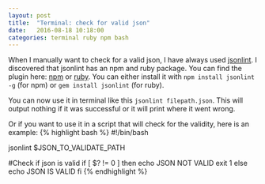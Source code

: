 ```yaml
---
layout: post
title:  "Terminal: check for valid json"
date:   2016-08-18 10:18:00
categories: terminal ruby npm bash
---
```


When I manually want to check for a valid json, I have always used [jsonlint]. I discovered that jsonlint has an npm and ruby package.
You can find the plugin here: [npm] or [ruby].
You can either install it with `npm install jsonlint -g` (for npm) or `gem install jsonlint` (for ruby).

You can now use it in terminal like this `jsonlint filepath.json`. This will output nothing if it was successful or it will print where it went wrong.

Or if you want to use it in a script that will check for the validity, here is an example:
{% highlight bash %}
#!/bin/bash

jsonlint $JSON_TO_VALIDATE_PATH

#Check if json is valid
if [ $? != 0 ]
then
    echo JSON NOT VALID
    exit 1
else
    echo JSON IS VALID
fi
{% endhighlight %}

[jsonlint]:    http://jsonlint.com/
[npm]: https://github.com/zaach/jsonlint
[ruby]: https://github.com/PagerDuty/jsonlint